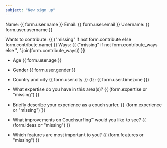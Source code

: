 ```yaml
---
subject: "New sign up"
---
```


Name: {{ form.user.name }}
Email: {{ form.user.email }}
Username: {{ form.user.username }}

Wants to contribute: {{ ("missing" if not form.contribute else form.contribute.name) }}
Ways: {{ ("missing" if not form.contribute_ways else ", ".join(form.contribute_ways)) }}

* Age
{{ form.user.age }}

* Gender
{{ form.user.gender }}

* Country and city
{{ form.user.city }} (tz: {{ form.user.timezone }})

* What expertise do you have in this area(s)?
{{ (form.expertise or "missing") }}

* Briefly describe your experience as a couch surfer.
{{ (form.experience or "missing") }}

* What improvements on Couchsurfing™ would you like to see?
{{ (form.ideas or "missing") }}

* Which features are most important to you?
{{ (form.features or "missing") }}
